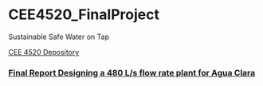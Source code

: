 # CEE4520_FinalProject
Sustainable Safe Water on Tap

[CEE 4520 Depository](https://github.com/AguaClara/CEE4520)

### [Final Report Designing a 480 L/s flow rate plant for Agua Clara](https://colab.research.google.com/drive/1XWhzlkywRrDopbLJuD0DeJVs36O0JxHG)
